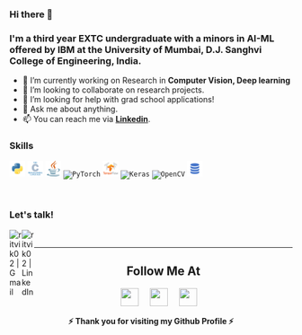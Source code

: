 <!--
**ritvik02/ritvik02** is a ✨ _special_ ✨ repository because its `README.md` (this file) appears on your GitHub profile.

Here are some ideas to get you started:

- 🔭 I’m currently working on ...
- 🌱 I’m currently learning ...
- 👯 I’m looking to collaborate on ...
- 🤔 I’m looking for help with ...
- 💬 Ask me about ...
- 📫 How to reach me: ...
- 😄 Pronouns: ...
- ⚡ Fun fact: ...
-->

### Hi there 👋

### I'm a third year EXTC undergraduate with a minors in AI-ML offered by IBM at the University of Mumbai, D.J. Sanghvi College of Engineering, India.
- 🔭 I’m currently working on Research in **Computer Vision, Deep learning**
- 👯 I’m looking to collaborate on research projects.
- 🤔 I’m looking for help with grad school applications!
- 💬 Ask me about anything.
- 📫 You can reach me via **[Linkedin](https://www.linkedin.com/in/ritvik-khandelwal-1912b9190/)**.


### Skills
<code><img alt="Python" title="Python" width="28px" src="https://raw.githubusercontent.com/github/explore/80688e429a7d4ef2fca1e82350fe8e3517d3494d/topics/python/python.png"/></code>
<code><img alt="C" title="C" width="28px" src="https://raw.githubusercontent.com/github/explore/80688e429a7d4ef2fca1e82350fe8e3517d3494d/topics/c/c.png"/></code>
<code><img alt="Java" title="Java" width="28px" src="https://raw.githubusercontent.com/github/explore/80688e429a7d4ef2fca1e82350fe8e3517d3494d/topics/java/java.png"/></code>
<code><img alt="PyTorch" title="PyTorch" width="28px" src="https://raw.githubusercontent.com/gilbarbara/logos/master/logos/pytorch.svg"/></code>
<code><img alt="TensorFlow" title="TensorFlow" width="28px" src="https://raw.githubusercontent.com/github/explore/80688e429a7d4ef2fca1e82350fe8e3517d3494d/topics/tensorflow/tensorflow.png"/></code>
<code><img alt="Keras" title="Keras" width="28px" src="https://raw.githubusercontent.com/valohai/ml-logos/master/keras.svg"/></code>
<code><img alt="OpenCV" title="OpenCV" width="28px" src="https://raw.githubusercontent.com/gilbarbara/logos/master/logos/opencv.svg"/></code>
<code><img alt="SQL" title="SQL" width="28px" src="https://raw.githubusercontent.com/github/explore/80688e429a7d4ef2fca1e82350fe8e3517d3494d/topics/sql/sql.png"/></code>



<br/>

### Let's talk!

[<img align="left" alt="ritvik02 | Gmail" width="22px" src="https://cdn.jsdelivr.net/npm/simple-icons@3.7.0/icons/gmail.svg"/>][gmail]
[<img align="left" alt="ritvik02 | LinkedIn" width="22px" src="https://cdn.jsdelivr.net/npm/simple-icons@v3/icons/linkedin.svg"/>][linkedin]


<br/> 

---




[gmail]: mailto:ritvik02.kh@gmail.com
[linkedin]: https://www.linkedin.com/in/ritvik-khandelwal-1912b9190/





<div align="center">

## Follow Me At
<a href="https://www.linkedin.com/in/ritvik-khandelwal-1912b9190/"><img height="32" width="32" src="https://www.becker.edu/wp-content/uploads/2020/04/LinkedIn-Logo.png" /></a>&nbsp;&nbsp;&nbsp;&nbsp;
<a href="https://www.instagram.com/ritvik.khandelwal/?hl=en"><img height="32" width="32" src="https://upload.wikimedia.org/wikipedia/commons/thumb/e/e7/Instagram_logo_2016.svg/768px-Instagram_logo_2016.svg.png" /></a>&nbsp;&nbsp;&nbsp;&nbsp;
<a href="https://twitter.com/ritvik_kh"><img height="32" width="32" src="https://1000logos.net/wp-content/uploads/2017/06/Twitter-Logo.png" /></a>&nbsp;&nbsp;&nbsp;&nbsp;

</div>

<div align="center">

<b>⚡ Thank you for visiting my Github Profile ⚡</b>
</div>

